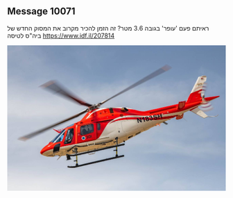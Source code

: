 ## Message 10071

ראיתם פעם 'עופר' בגובה 3.6 מטר?
זה הזמן להכיר מקרוב את המסוק החדש של ביה"ס לטיסה
https://www.idf.il/207814

![Photo](./10071/10071_photo.jpg)
